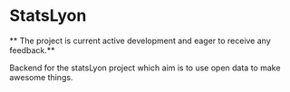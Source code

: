 # StatsLyon

** The project is current active development and eager to receive any feedback.**

Backend for the statsLyon project which aim is to use open data to make awesome things.
